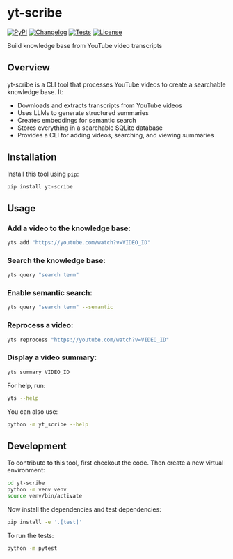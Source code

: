 # yt-scribe

[![PyPI](https://img.shields.io/pypi/v/yt-scribe.svg)](https://pypi.org/project/yt-scribe/)
[![Changelog](https://img.shields.io/github/v/release/lvg77/yt-scribe?include_prereleases&label=changelog)](https://github.com/lvg77/yt-scribe/releases)
[![Tests](https://github.com/lvg77/yt-scribe/actions/workflows/test.yml/badge.svg)](https://github.com/lvg77/yt-scribe/actions/workflows/test.yml)
[![License](https://img.shields.io/badge/license-Apache%202.0-blue.svg)](https://github.com/lvg77/yt-scribe/blob/master/LICENSE)

Build knowledge base from YouTube video transcripts

## Overview

yt-scribe is a CLI tool that processes YouTube videos to create a searchable knowledge base. It:

- Downloads and extracts transcripts from YouTube videos
- Uses LLMs to generate structured summaries
- Creates embeddings for semantic search
- Stores everything in a searchable SQLite database
- Provides a CLI for adding videos, searching, and viewing summaries

## Installation

Install this tool using `pip`:
```bash
pip install yt-scribe
```

## Usage

### Add a video to the knowledge base:
```bash
yts add "https://youtube.com/watch?v=VIDEO_ID"
```

### Search the knowledge base:
```bash
yts query "search term"
```

### Enable semantic search:
```bash
yts query "search term" --semantic
```

### Reprocess a video:
```bash
yts reprocess "https://youtube.com/watch?v=VIDEO_ID"
```

### Display a video summary:
```bash
yts summary VIDEO_ID
```

For help, run:
```bash
yts --help
```

You can also use:
```bash
python -m yt_scribe --help
```

## Development

To contribute to this tool, first checkout the code. Then create a new virtual environment:
```bash
cd yt-scribe
python -m venv venv
source venv/bin/activate
```

Now install the dependencies and test dependencies:
```bash
pip install -e '.[test]'
```

To run the tests:
```bash
python -m pytest
```
